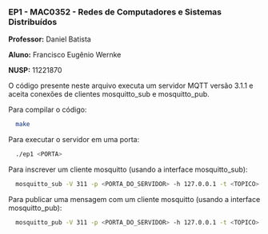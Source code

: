 ### EP1 - MAC0352 - Redes de Computadores e Sistemas Distribuídos

**Professor:** Daniel Batista

**Aluno:** Francisco Eugênio Wernke

**NUSP:** 11221870

O código presente neste arquivo executa um servidor MQTT versão 3.1.1 e aceita conexões de clientes mosquitto_sub e mosquitto_pub.

Para compilar o código:

```bash
  make
```

Para executar o servidor em uma porta:

```bash
  ./ep1 <PORTA>
```

Para inscrever um cliente mosquitto (usando a interface mosquitto_sub):

```bash
  mosquitto_sub -V 311 -p <PORTA_DO_SERVIDOR> -h 127.0.0.1 -t <TOPICO>
```

Para publicar uma mensagem com um cliente mosquitto (usando a interface mosquitto_pub):

```bash
  mosquitto_pub -V 311 -p <PORTA_DO_SERVIDOR> -h 127.0.0.1 -t <TOPICO> -m <MENSAGEM>
```
